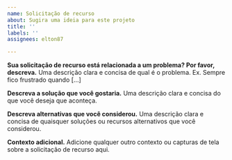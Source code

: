 ```yaml
---
name: Solicitação de recurso
about: Sugira uma ideia para este projeto
title: ''
labels: ''
assignees: elton87

---
```


**Sua solicitação de recurso está relacionada a um problema? Por favor, descreva.**
Uma descrição clara e concisa de qual é o problema. 
Ex. Sempre fico frustrado quando [...]

**Descreva a solução que você gostaria.**
Uma descrição clara e concisa do que você deseja que aconteça.

**Descreva alternativas que você considerou.**
Uma descrição clara e concisa de quaisquer soluções ou recursos alternativos que você considerou.

**Contexto adicional.**
Adicione qualquer outro contexto ou capturas de tela sobre a solicitação de recurso aqui.
